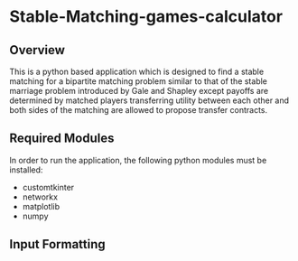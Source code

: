 # Stable-Matching-games-calculator
## Overview
This is a python based application which is designed to find a stable matching for a bipartite matching problem similar to that of the stable marriage problem introduced by Gale and Shapley except payoffs are determined by matched players transferring utility between each other and both sides of the matching are allowed to propose transfer contracts.
## Required Modules 
In order to run the application, the following python modules must be installed:
- customtkinter
- networkx
- matplotlib
- numpy
## Input Formatting


